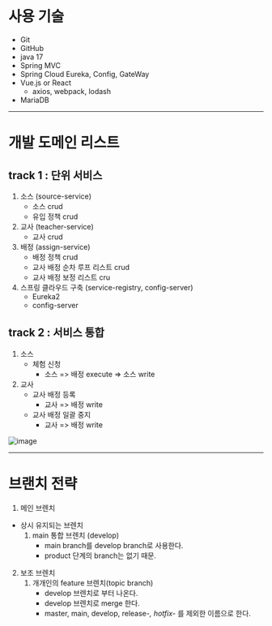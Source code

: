 # 사용 기술

- Git
- GitHub
- java 17
- Spring MVC
- Spring Cloud
	Eureka, Config, GateWay
- Vue.js or React   
	- axios, webpack, lodash
- MariaDB
---

# 개발 도메인 리스트
## track 1 : 단위 서비스
1. 소스 (source-service)
	- 소스 crud
	- 유입 정책 crud
2. 교사 (teacher-service)
	- 교사 crud
3. 배정 (assign-service)
	- 배정 정책 crud
	- 교사 배정 순차 루프 리스트 crud
	- 교사 배정 보정 리스트 cru
4. 스프링 클라우드 구축 (service-registry, config-server)
	- Eureka2
	- config-server

## track 2 : 서비스 통합
1. 소스
	- 체험 신청
		- 소스 => 배정 execute => 소스 write
2. 교사
	- 교사 배정 등록
		- 교사 => 배정 write
	- 교사 배정 일괄 중지
		- 교사 => 배정 write

![image](https://user-images.githubusercontent.com/37289223/203723794-11c8e396-e29c-47f6-a4fa-dc4877631222.png)

---
# 브랜치 전략
1. 메인 브렌치
  - 상시 유지되는 브렌치
    1. main 통합 브렌치 (develop)
       - main branch를 develop branch로 사용한다.
       - product 단계의 branch는 없기 때문.
2. 보조 브렌치
   1. 개개인의 feature 브렌치(topic branch)
      - develop 브렌치로 부터 나온다.
      - develop 브렌치로 merge 한다.
      - master, main, develop, release-*, hotfix-* 를 제외한 이름으로 한다.

